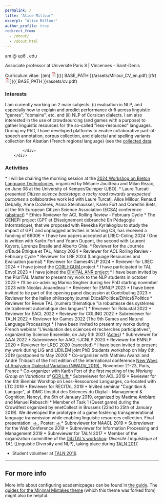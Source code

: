 ```yaml
---
permalink: /
title: "Alice Millour"
excerpt: "Alice Millour"
author_profile: true
redirect_from: 
  - /about/
  - /about.html
---
```


am @ up8 . edu

Associate professor at Université Paris 8 \|  Vincennes - Saint-Denis

<!-- After graduating from [ENSIMAG](http://ensimag.grenoble-inp.fr/welcome/) (<i>École Nationale Supérieure d'Informatique et de Mathématiques Appliquées</i>, a computer science and applied mathematics school of engineer) in 2015, I obtained a master's degree in NLP at Université Paris-Sorbonne.
In 2020, I have defended my PhD in [Université Paris-Sorbonne](http://www.paris-sorbonne.fr/), 
[STIH team](http://www.stih.paris-sorbonne.fr/), under the supervision of [Karën Fort](http://www.schplaf.org/kf/) and Claude Montacié.<br/> (<a target="_blank" href="https://tel.archives-ouvertes.fr/tel-03083213v2">link to HAL</a>)
I was a postdoctoral researcher at Università Pascal Paoli, Corte, Corse (UMR CRNS 6240 LISA) from January 2022 to August 2022. I worked with Stella Retali Medori and Laurent Kevers. -->

Curriculum vitae: [(en) ![CV (en)](icons16/pdf-icon.png)]({{ BASE_PATH }}/assets/Millour_CV_en.pdf) [(fr) ![CV (fr)](icons16/pdf-icon.png)]({{ BASE_PATH }}/assets/cv.pdf)

<div class="content">
    <h3><a name="interests"></a>Interests</h3>
        <div class="row-fluid">
            <div class="span12">
            I am currently working on 2 main subjects: (i) evaluation in NLP, and especially how to explain and predict performance drift across linguistic "genres", "domains", etc. and (ii) NLP of Corsican dialects. 
			I am also interested in the use of crowdsourcing (and games with a purpose) to gather linguistic resources for the so-called "less-resourced" languages.
			During my PhD, I have developed platforms to enable collaborative part-of-speech annotation, corpus collection, and dialectal and spelling variants collection for Alsatian (French regional language) (see the <a target="_blank" href="https://www.ortolang.fr/market/corpora/bisame_gsw/">collected data</a>.
			
<!--
			My research focuses on questionning whether crowdsourcing (and games with a purpose) can be used to gather linguistic resources for the so-called "less-resourced" languages.<br/><br/>

            I have developed a platform to enable collaborative part-of-speech annotation of an Alsatian (French regional language) corpus: <a href="http://bisame.paris-sorbonne.fr">BISAME</a>, and a platform to collect recipes, dialectal and spelling variants and POS tags for the Alsatian language <a href="http://bisame.paris-sorbonne.fr/recettes">Recettes de Grammaire (gsw)</a> and the Guadeloupean Creole <a href="http://krik.paris-sorbonne.fr/recettes">Recettes de Grammaire (gcf)</a>. Feel free to share theses links, create an account and contact me if you need further information!
-->
			</div>
        </div>
</div>
  

<div class="content">
<h3><a name="activities"></a>Activities</h3>

</div>
* I will be chairing the morning session at the <a target="_blank" href="https://arbres.iker.cnrs.fr/index.php?title=2024_Workshop_on_Breton_Language_Technologies">2024 Workshop on Breton Language Technologies</a>, organized by Mélanie Jouitteau and Milan Rezac, on June 08 at the University of Kemper/Quimper (UBO).
* Laure Turcati presented  <i>Citizen science backstage: a rocky road towards unexpected outcomes</i> a collaborative work led with Laure Turcati, Alice Millour, Renaud Debailly, Anne Dozières, Asma Steinhausser, Karën Fort and Corentin Biets, at the 5th European Citizen Science Association (ECSA) conference (<a target="_blank" href="https://2024.ecsa.ngo/images/Images/2024/ABSTRACT%2009.pdf">abstract</a>)
* Ethics Reviewer for ACL Rolling Review - February Cycle
* The GENEPI project (GPT et ENseignement débranché En Pédagogie Informatique), that we proposed with Revekka Kyriakoglou to study the impact of GPT and unplugged activities in teaching CS, has received a funding of 6600€
* I have two papers accepted at LREC-Coling 2024 ! One is written with Karën Fort and Yoann Dupont, the second with Laurent Kevers, Lorenza Brasile and Alberto Ghia.
* Reviewer for the Journée d'Étude Éthique et TAL, Nancy 2024 
* Reviewer for ACL Rolling Review - February Cycle
* Reviewer for LRE 2024 (Language Resources and Evaluation journal)
* Reviewer for Games4NLP 2024
* Reviewer for LREC 2024
* I have joined the <a target="_blank" href="https://gitlab.huma-num.fr/mguernut/corli-gum_v1/-/wikis/Le-projet-CORLI-GUM"> CORLI-GUM   </a> project 
* I have participated to TAL Envol 2023 
* I have joined the <a target="_blank" href="https://divital.gitpages.huma-num.fr/fr/DIVITAL"> DIVITAL ANR project </a> 
* I have been invited by the PluriTAL Master to present my work to the NLP students in october 2023
* I'll be co-advising Marina Seghier during her PhD starting november 2023 with Nicolas Jouandeau !
* Reviewer for EMNLP 2023 <!-- 4 papers --> 
* I have been invited to be part of the opening panel discussion at Contribuling 2023 
* Reviewer for the Italian philosophy journal Etica&Politica/Ethics&Politics
* Reviewer for Revue TAL (numéro thématique "la robustesse des systèmes de traitement automatique des langues")
* Reviewer for Robustal 2022 
* Reviewer for EACL 2022
* Reviewer for COLING 2022
* Subreviewer for TALN 2022
* Reviewer for Games 2022 (The 9th Games and Natural Language Processing)
* I have been invited to present my works during French webinar "L’évaluation des sciences et recherches participatives", organized by Science Ensemble, on July 5th 2021 (<a target="_blank" href="https://www.science-ensemble.org/upload/attachment/616991cacdceb523833628.pdf">Actes</a>)
* Subreviewer for AAAI 2022
* Subreviewer for AACL-IJCNLP 2020 
* Reviewer for EMNLP 2020 
* Reviewer for LREC 2020 (canceled)
* I have been invited to present my work during LIG and LIDILEM joint PhD Students workshop on May 6th, 2019 (postponed to May 2020)
* Co-organizer with Mathieu Avanzi and André Thibault of the first edition of the international conference <a target="_blank" href="https://sites.google.com/view/nwadv2019/accueil"> New Ways of Analyzing Dialectal Variation (NWADV_2019)   </a>, November 21-23, Paris, France
* Co-organizer with Karën Fort of the first meeting of the <i> Working Group on Variations </i> of <a target="_blank" href="https://gdr-lift.loria.fr/"> GDR Lift   </a>
* Subreviewer for ACL 2019
* Reviewer for the 6th Biennial Worshop on Less-Ressourced Languages, co-located with LTC 2019
* Reviewer for RECITAL 2019
* Invited seminar "Cognition & Langage", at IDMC (Institut des Sciences du Digital - Management & Cognition, Nancy),  the 6th of January 2019, organized by Maxime Amblard and Manuel Rebuschi
* Member of Task 1 (Quest game) during the Crowdfest organized by enetCollect in Brussels (22nd to 25th of January 2019). We developed the prototype of a game fostering transgenerational language transmission while enabling linguistic resources collection. Final presentation: <a target="_blank" href="https://www.enetcollect.net/ilias/goto.php?target=file_720_download&client_id=enetcollect"> → </a>, Poster: <a target="_blank" href="http://www.enetcollect.net/ilias/goto.php?target=file_753_download&client_id=enetcollect"> → </a> 
* Subreviewer for NAACL 2019
* Subreviewer for the Web Conference 2019
* Subreviewer for Information Processing and Management 2019
* Subreviewer for TALN 2017
* Member of the organization committee of the <a target="_blank" href="https://sites.google.com/view/dilital2017/">DiLiTAL's workshop</a>: <i>Diversité Linguistique et TAL</i> (Linguistic Diversity and NLP), taking place during <a target="_blank" href="http://taln2017.cnrs.fr/">TALN 2017</a>.


* Student volunteer at <a target="_blank" href="https://jep-taln2016.limsi.fr/">TALN 2016</a>.

---

For more info
------
More info about configuring academicpages can be found in [the guide](https://academicpages.github.io/markdown/). The [guides for the Minimal Mistakes theme](https://mmistakes.github.io/minimal-mistakes/docs/configuration/) (which this theme was forked from) might also be helpful.
